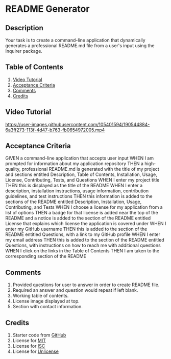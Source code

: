 # README Generator

## Description

Your task is to create a command-line application that dynamically generates a professional README.md file from a user's input using the Inquirer package.

## Table of Contents

1. [Video Tutorial](#video-tutorial)
2. [Acceptance Criteria](#acceptance-criteria)
3. [Comments](#comments)
4. [Credits](#credits)

## Video Tutorial

https://user-images.githubusercontent.com/105401594/190544884-6a3ff273-113f-4d47-b763-fb0654972005.mp4

## Acceptance Criteria

GIVEN a command-line application that accepts user input
WHEN I am prompted for information about my application repository
THEN a high-quality, professional README.md is generated with the title of my project and sections entitled Description, Table of Contents, Installation, Usage, License, Contributing, Tests, and Questions
WHEN I enter my project title
THEN this is displayed as the title of the README
WHEN I enter a description, installation instructions, usage information, contribution guidelines, and test instructions
THEN this information is added to the sections of the README entitled Description, Installation, Usage, Contributing, and Tests
WHEN I choose a license for my application from a list of options
THEN a badge for that license is added near the top of the README and a notice is added to the section of the README entitled License that explains which license the application is covered under
WHEN I enter my GitHub username
THEN this is added to the section of the README entitled Questions, with a link to my GitHub profile
WHEN I enter my email address
THEN this is added to the section of the README entitled Questions, with instructions on how to reach me with additional questions
WHEN I click on the links in the Table of Contents
THEN I am taken to the corresponding section of the README

## Comments

1. Provided questions for user to answer in order to create README file.
2. Required an answer and question would repeat if left blank.
3. Working table of contents.
4. License image displayed at top.
5. Section with contact information.

## Credits

1. Starter code from [GitHub](https://github.com/coding-boot-camp/potential-enigma)
2. License for [MIT](https://opensource.org/licenses/MIT)
3. License for [ISC](https://opensource.org/licenses/ISC)
4. License for [Unlicense](https://unlicense.org/)
